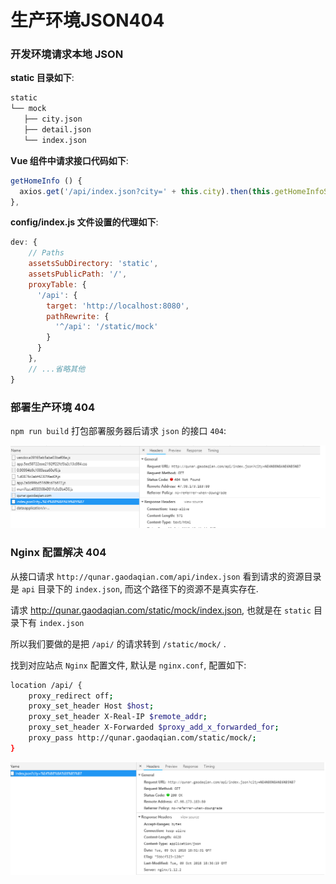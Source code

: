 # 生产环境JSON404

### 开发环境请求本地 JSON

**static 目录如下**:

```bash
static
└── mock
   ├── city.json
   ├── detail.json
   └── index.json
```

**Vue 组件中请求接口代码如下**:

```js
getHomeInfo () {
  axios.get('/api/index.json?city=' + this.city).then(this.getHomeInfoSucc)
},
```

**config/index.js 文件设置的代理如下**:

```js
dev: {
    // Paths
    assetsSubDirectory: 'static',
    assetsPublicPath: '/',
    proxyTable: {
      '/api': {
        target: 'http://localhost:8080',
        pathRewrite: {
          '^/api': '/static/mock'
        }
      }
    },
    // ...省略其他
}
```

### 部署生产环境 404

`npm run build` 打包部署服务器后请求 `json` 的接口 `404`:

![](./media/prod-404.png)

### Nginx 配置解决 404

从接口请求 `http://qunar.gaodaqian.com/api/index.json` 看到请求的资源目录是 `api` 目录下的 `index.json`, 而这个路径下的资源不是真实存在.

请求 http://qunar.gaodaqian.com/static/mock/index.json, 也就是在 `static` 目录下有 `index.json`

所以我们要做的是把 `/api/` 的请求转到 `/static/mock/` .

找到对应站点 `Nginx` 配置文件, 默认是 `nginx.conf`, 配置如下:

```bash
location /api/ {
    proxy_redirect off;
    proxy_set_header Host $host;
    proxy_set_header X-Real-IP $remote_addr;
    proxy_set_header X-Forwarded $proxy_add_x_forwarded_for;
    proxy_pass http://qunar.gaodaqian.com/static/mock/;
}
```

![](./media/prod-200.png)
